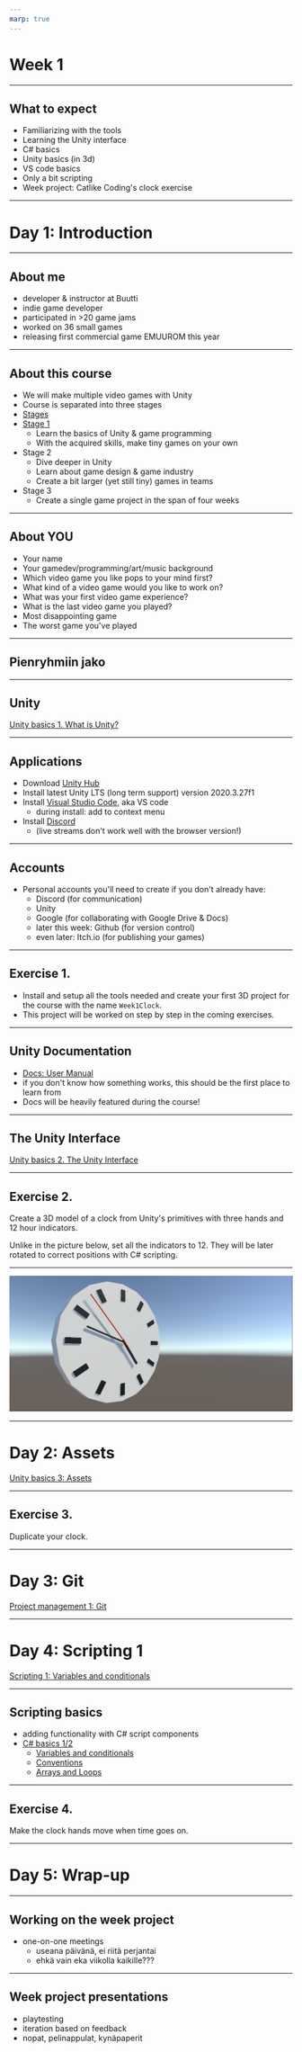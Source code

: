 ```yaml
---
marp: true
---
```

<!-- class: invert -->
# Week 1

---
## What to expect

- Familiarizing with the tools
- Learning the Unity interface
- C# basics
- Unity basics (in 3d)
- VS code basics
- Only a bit scripting
- Week project: Catlike Coding's clock exercise
---
# Day 1: Introduction
---
## About me
- developer & instructor at Buutti
- indie game developer
- participated in >20 game jams
- worked on 36 small games
- releasing first commercial game EMUUROM this year
---
## About this course

- We will make multiple video games with Unity
- Course is separated into three stages
- [Stages](stages.md)
- [Stage 1](stage1.md)
    - Learn the basics of Unity & game programming
    - With the acquired skills, make tiny games on your own
- Stage 2
	- Dive deeper in Unity
	- Learn about game design & game industry
	- Create a bit larger (yet still tiny) games in teams
- Stage 3
    - Create a single game project in the span of four weeks
---
## About YOU

- Your name
- Your gamedev/programming/art/music background
- Which video game you like pops to your mind first?
- What kind of a video game would you like to work on?
- What was your first video game experience?
- What is the last video game you played?
- Most disappointing game
- The worst game you've played
---
## Pienryhmiin jako
---
## Unity

[Unity basics 1. What is Unity?](unity-basics/1-what-is-unity.md)

---
## Applications

- Download [Unity Hub](https://unity3d.com/get-unity/download)
- Install latest Unity LTS (long term support) version 2020.3.27f1
- Install [Visual Studio Code](https://code.visualstudio.com/), aka VS code
  - during install: add to context menu
- Install [Discord](https://discord.com/)
  - (live streams don't work well with the browser version!)
---
## Accounts

- Personal accounts you'll need to create if you don't already have:
	- Discord (for communication)
	- Unity
	- Google (for collaborating with Google Drive & Docs)
	- later this week: Github (for version control)
	- even later: Itch.io (for publishing your games)
---
<!-- class:  default -->
## Exercise 1.

- Install and setup all the tools needed and create your first 3D project for the course with the name `Week1Clock`.
- This project will be worked on step by step in the coming exercises.
---
<!-- class:  invert -->
## Unity Documentation

- [Docs: User Manual](https://docs.unity3d.com/Manual/UnityManual.html)
- if you don't know how something works, this should be the first place to learn from
- Docs will be heavily featured during the course!
---
## The Unity Interface

[Unity basics 2. The Unity Interface](unity-basics/2-the-unity-interface.md)

---
<!-- class:  default -->
## Exercise 2.

Create a 3D model of a clock from Unity's primitives with three hands and 12 hour indicators.

Unlike in the picture below, set all the indicators to 12. They will be later rotated to correct positions with C# scripting.

---

![3d clock](imgs/week1-catlikeclock.png)

---
<!-- class:  invert -->
# Day 2: Assets

[Unity basics 3: Assets](unity-basics/3-assets.md)


---
<!-- class:  default -->
## Exercise 3.

Duplicate your clock.

---
<!-- class:  invert -->
# Day 3: Git

[Project management 1: Git](project-management/1-git.md)

---
# Day 4: Scripting 1
[Scripting 1: Variables and conditionals](scripting/1-variables-and-conditionals.md)

---
## Scripting basics

- adding functionality with C# script components
- [C# basics 1/2](#c-basics)
	- [Variables and conditionals](#variables-and-conditionals)
	- [Conventions](#conventions)
	- [Arrays and Loops](#arrays-and-loops)
---
<!-- class: default -->
## Exercise 4.

Make the clock hands move when time goes on.

---
<!-- class:  invert -->
# Day 5: Wrap-up
---
## Working on the week project

- one-on-one meetings
  - useana päivänä, ei riitä perjantai
  - ehkä vain eka viikolla kaikille???
---
## Week project presentations

- playtesting
- iteration based on feedback
- nopat, pelinappulat, kynäpaperit